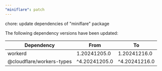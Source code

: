 ```yaml
---
"miniflare": patch
---
```


chore: update dependencies of "miniflare" package

The following dependency versions have been updated:

| Dependency                | From          | To            |
| ------------------------- | ------------- | ------------- |
| workerd                   | 1.20241205.0  | 1.20241216.0  |
| @cloudflare/workers-types | ^4.20241205.0 | ^4.20241216.0 |
